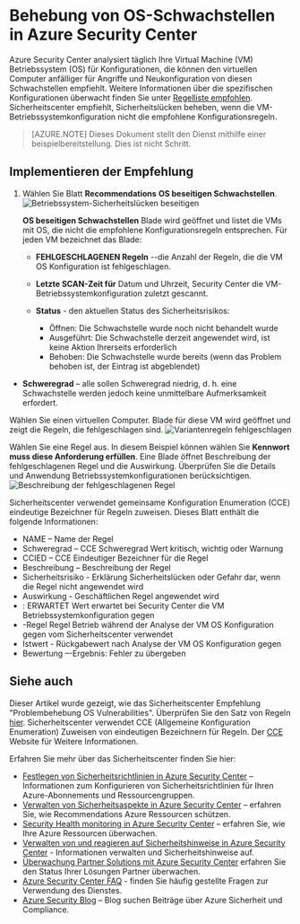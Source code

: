 <properties
   pageTitle="Beseitigen Schwachstellen in Azure Security Center OS | Microsoft Azure"
   description="Dieses Dokument veranschaulicht die Azure Security Center Empfehlung **OS beseitigen Schwachstellen**implementieren."
   services="security-center"
   documentationCenter="na"
   authors="TerryLanfear"
   manager="MBaldwin"
   editor=""/>

<tags
   ms.service="security-center"
   ms.devlang="na"
   ms.topic="article"
   ms.tgt_pltfrm="na"
   ms.workload="na"
   ms.date="10/17/2016"
   ms.author="terrylan"/>

# <a name="remediate-os-vulnerabilities-in-azure-security-center"></a>Behebung von OS-Schwachstellen in Azure Security Center

Azure Security Center analysiert täglich Ihre Virtual Machine (VM) Betriebssystem (OS) für Konfigurationen, die können den virtuellen Computer anfälliger für Angriffe und Neukonfiguration von diesen Schwachstellen empfiehlt. Weitere Informationen über die spezifischen Konfigurationen überwacht finden Sie unter [Regelliste empfohlen](https://gallery.technet.microsoft.com/Azure-Security-Center-a789e335). Sicherheitscenter empfiehlt, Sicherheitslücken beheben, wenn die VM-Betriebssystemkonfiguration nicht die empfohlene Konfigurationsregeln.

> [AZURE.NOTE] Dieses Dokument stellt den Dienst mithilfe einer beispielbereitstellung.  Dies ist nicht Schritt.

## <a name="implement-the-recommendation"></a>Implementieren der Empfehlung

1. Wählen Sie Blatt **Recommendations** **OS beseitigen Schwachstellen**.
![Betriebssystem-Sicherheitslücken beseitigen][1]

    **OS beseitigen Schwachstellen** Blade wird geöffnet und listet die VMs mit OS, die nicht die empfohlene Konfigurationsregeln entsprechen.  Für jeden VM bezeichnet das Blade:

   - **FEHLGESCHLAGENEN Regeln** --die Anzahl der Regeln, die die VM OS Konfiguration ist fehlgeschlagen.
   - **Letzte SCAN-Zeit für** Datum und Uhrzeit, Security Center die VM-Betriebssystemkonfiguration zuletzt gescannt.
   - **Status** - den aktuellen Status des Sicherheitsrisikos:

        - Öffnen: Die Schwachstelle wurde noch nicht behandelt wurde
        - Ausgeführt: Die Schwachstelle derzeit angewendet wird, ist keine Aktion Ihrerseits erforderlich
        - Behoben: Die Schwachstelle wurde bereits (wenn das Problem behoben ist, der Eintrag ist abgeblendet)
  - **Schweregrad** – alle sollen Schweregrad niedrig, d. h. eine Schwachstelle werden jedoch keine unmittelbare Aufmerksamkeit erfordert.

Wählen Sie einen virtuellen Computer. Blade für diese VM wird geöffnet und zeigt die Regeln, die fehlgeschlagen sind.
   ![Variantenregeln fehlgeschlagen][2]

Wählen Sie eine Regel aus. In diesem Beispiel können wählen Sie **Kennwort muss diese Anforderung erfüllen**. Eine Blade öffnet Beschreibung der fehlgeschlagenen Regel und die Auswirkung. Überprüfen Sie die Details und Anwendung Betriebssystemkonfigurationen berücksichtigen.
  ![Beschreibung der fehlgeschlagenen Regel][3]

  Sicherheitscenter verwendet gemeinsame Konfiguration Enumeration (CCE) eindeutige Bezeichner für Regeln zuweisen. Dieses Blatt enthält die folgende Informationen:

  - NAME – Name der Regel
  - Schweregrad – CCE Schweregrad Wert kritisch, wichtig oder Warnung
  - CCIED – CCE Eindeutiger Bezeichner für die Regel
  - Beschreibung – Beschreibung der Regel
  - Sicherheitsrisiko - Erklärung Sicherheitslücken oder Gefahr dar, wenn die Regel nicht angewendet wird
  - Auswirkung - Geschäftlichen Regel angewendet wird
  - : ERWARTET Wert erwartet bei Security Center die VM Betriebssystemkonfiguration gegen
  - -Regel Regel Betrieb während der Analyse der VM OS Konfiguration gegen vom Sicherheitscenter verwendet
  - Istwert - Rückgabewert nach Analyse der VM OS Konfiguration gegen
  - Bewertung –-Ergebnis: Fehler zu übergeben


## <a name="see-also"></a>Siehe auch

Dieser Artikel wurde gezeigt, wie das Sicherheitscenter Empfehlung "Problembehebung OS Vulnerabilities". Überprüfen Sie den Satz von Regeln [hier](https://gallery.technet.microsoft.com/Azure-Security-Center-a789e335). Sicherheitscenter verwendet CCE (Allgemeine Konfiguration Enumeration) Zuweisen von eindeutigen Bezeichnern für Regeln. Der [CCE](http://cce.mitre.org) Website für Weitere Informationen.

Erfahren Sie mehr über das Sicherheitscenter finden Sie hier:

- [Festlegen von Sicherheitsrichtlinien in Azure Security Center](security-center-policies.md) – Informationen zum Konfigurieren von Sicherheitsrichtlinien für Ihren Azure-Abonnements und Ressourcengruppen.
- [Verwalten von Sicherheitsaspekte in Azure Security Center](security-center-recommendations.md) – erfahren Sie, wie Recommendations Azure Ressourcen schützen.
- [Security Health monitoring in Azure Security Center](security-center-monitoring.md) – erfahren Sie, wie Ihre Azure Ressourcen überwachen.
- [Verwalten von und reagieren auf Sicherheitshinweise in Azure Security Center](security-center-managing-and-responding-alerts.md) - Informationen verwalten und Sicherheitshinweise auf.
- [Überwachung Partner Solutions mit Azure Security Center](security-center-partner-solutions.md) erfahren Sie den Status Ihrer Lösungen Partner überwachen.
- [Azure Security Center FAQ](security-center-faq.md) - finden Sie häufig gestellte Fragen zur Verwendung des Dienstes.
- [Azure Security Blog](http://blogs.msdn.com/b/azuresecurity/) – Blog suchen Beiträge über Azure Sicherheit und Compliance.

<!--Image references-->
[1]: ./media/security-center-remediate-os-vulnerabilities/recommendation.png
[2]:./media/security-center-remediate-os-vulnerabilities/vm-remediate-os-vulnerabilities.png
[3]: ./media/security-center-remediate-os-vulnerabilities/vulnerability-details.png
